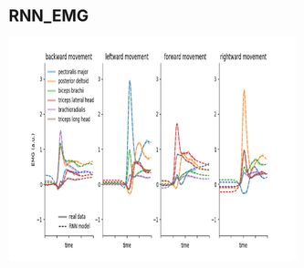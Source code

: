 # RNN_EMG

<p align="center">
<img src="https://github.com/jamesheald/RNN_EMG/blob/main/RNN_EMG.png" width="871" height="393">
<!--<img src="https://github.com/jamesheald/COIN/blob/main/images/spontaneous_recovery.png" width="633.5000" height="361.0000">-->
</p>
